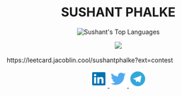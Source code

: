
<h1 align="center">SUSHANT PHALKE</h1>

<p align="center">
    <img width="500"
        src="https://github-readme-stats.vercel.app/api/top-langs/?username=SushantPhalke&langs_count=10&layout=compact&theme=tokyonight" 
        alt="Sushant's Top Languages"
    />
</p>
<p align="center">
    <img width="500"
   src="https://github-readme-stats.vercel.app/api?username=sushantphalke&theme=dark&show_icons=true"/>
</p>
https://leetcard.jacoblin.cool/sushantphalke?ext=contest
<p align="center">
    <a href="https://www.linkedin.com/in/sushantphalke/">
        <img src='img/linkedin.svg' alt='linkedin' height='40'>
    </a>
    <a href="https://twitter.com/Sushant57204067">
        <img src='img/twitter.svg' alt='twitter' height='40'>
    </a>
    <a href="https://telegram.me/sushantphalke">
        <img src='img/telegram.svg' alt='telegram' height='40'>
    </a>
</p>




<!-- 📊 **This Week I Spent My Time On:**
<!--START_SECTION:waka-->
<!--END_SECTION:waka-->

<!--
**SushantPhalke/sushantphalke** is a ✨ _special_ ✨ repository because its `README.md` (this file) appears on your GitHub profile.

Here are some ideas to get you started:

- 🔭 I’m currently working on ...
- 🌱 I’m currently learning ...
- 👯 I’m looking to collaborate on ...
- 🤔 I’m looking for help with ...
- 💬 Ask me about ...
- 📫 How to reach me: ...
- 😄 Pronouns: ...
- ⚡ Fun fact: ...
-->
